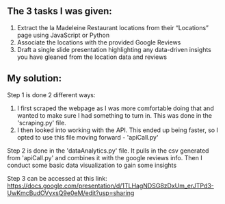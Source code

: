 The 3 tasks I was given:
-

1. Extract the la Madeleine Restaurant locations from their “Locations” page using JavaScript or Python
2. Associate the locations with the provided Google Reviews
3. Draft a single slide presentation highlighting any data-driven insights you have gleaned from the location data and reviews

My solution:
-
Step 1 is done 2 different ways:
1) I first scraped the webpage as I was more comfortable doing that and wanted to make sure I had something to turn in. This was done in the 'scraping.py' file.
2) I then looked into working with the API. This ended up being faster, so I opted to use this file moving forward - 'apiCall.py'

Step 2 is done in the 'dataAnalytics.py' file. It pulls in the csv generated from 'apiCall.py' and combines it with the google reviews info. Then I conduct some basic data visualization to gain some insights

Step 3 can be accessed at this link:
https://docs.google.com/presentation/d/1TLHagNDSG8zDxUm_erJTPd3-UwKmcBudOVyxsQ9e0eM/edit?usp=sharing
